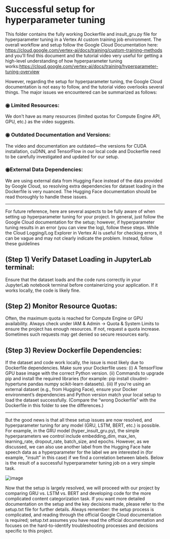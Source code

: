 
# Successful setup for hyperparameter tuning

This folder contains the fully working Dockerfile and insult_gru.py file for hyperparameter tuning in a Vertex AI custom training job environment. The overall workflow and setup follow the Google Cloud Documentation here: https://cloud.google.com/vertex-ai/docs/training/custom-training-methods and you’ll find this document and the tutorial video very useful for getting a high-level understanding of how hyperparameter tuning works:https://cloud.google.com/vertex-ai/docs/training/hyperparameter-tuning-overview

However, regarding the setup for hyperparameter tuning, the Google Cloud documentation is not easy to follow, and the tutorial video overlooks several things. The major issues we encountered can be summarized as follows:

### ◉ Limited Resources:
We don't have as many resources (limited quotas for Compute Engine API, GPU, etc.) as the video suggests.

### ◉ Outdated Documentation and Versions:
The video and documentation are outdated—the versions for CUDA installation, cuDNN, and TensorFlow in our local code and Dockerfile need to be carefully investigated and updated for our setup.

### ◉External Data Dependencies:
We are using external data from Hugging Face instead of the data provided by Google Cloud, so resolving extra dependencies for dataset loading in the Dockerfile is very nuanced. The Hugging Face documentation should be read thoroughly to handle these issues.

---
For future reference, here are several aspects to be fully aware of when setting up hyperparameter tuning for your project.
In general, just follow the Google Cloud documentation for the setup; however, if hyperparameter tuning results in an error (you can view the log), follow these steps. While the Cloud Logging/Log Explorer in Vertex AI is useful for checking errors, it can be vague and may not clearly indicate the problem. Instead, follow these guidelines

## (Step 1) Verify Dataset Loading in JupyterLab terminal:
Ensure that the dataset loads and the code runs correctly in your JupyterLab notebook terminal before containerizing your application. If it works locally, the code is likely fine.

## (Step 2) Monitor Resource Quotas:
Often, the maximum quota is reached for Compute Engine or GPU availability. Always check under IAM & Admin → Quota & System Limits to ensure the project has enough resources. If not, request a quota increase. Sometimes such requests may get denied so secure resources early.

## (Step 3) Review Dockerfile Dependencies:
If the dataset and code work locally, the issue is most likely due to Dockerfile dependencies. Make sure your Dockerfile uses:
(i) A TensorFlow GPU base image with the correct Python version.
(ii) Commands to upgrade pip and install the required libraries (for example:
pip install cloudml-hypertune pandas numpy scikit-learn datasets).
(iii) If you're using an external dataset (e.g., from Hugging Face), ensure your Docker environment’s dependencies and Python version match your local setup to load the dataset successfully.
(Compare the “wrong Dockerfile” with the Dockerfile in this folder to see the differences.)

---
But the good news is that all these setup issues are now resolved, and hyperparameter tuning for any model (GRU, LSTM, BERT, etc.) is possible. For example, in the GRU model (hyper_insult_gru.py), the simple hyperparameters we control include embedding_dim, max_len, learning_rate, dropout_rate, batch_size, and epochs. However, as we discussed, we can also use another label from the Hugging Face hate speech data as a hyperparameter for the label we are interested in (for example, "insult" in this case) if we find a correlation between labels. Below is the result of a successful hyperparameter tuning job on a very simple task.

![image](https://github.com/user-attachments/assets/a0ca0b69-79a3-4c0b-970c-f591d12fcdfa)


Now that the setup is largely resolved, we will proceed with our project by comparing GRU vs. LSTM vs. BERT and developing code for the more complicated content categorization task. If you want more detailed documentation on the setup and the key decisions made, please refer to the setup.txt file for further details. Always remember: the setup process is complicated, and reading through the official Google Cloud documentation is required; setup.txt assumes you have read the official documentation and focuses on the hard-to-identify troubleshooting processes and decisions specific to this project.

